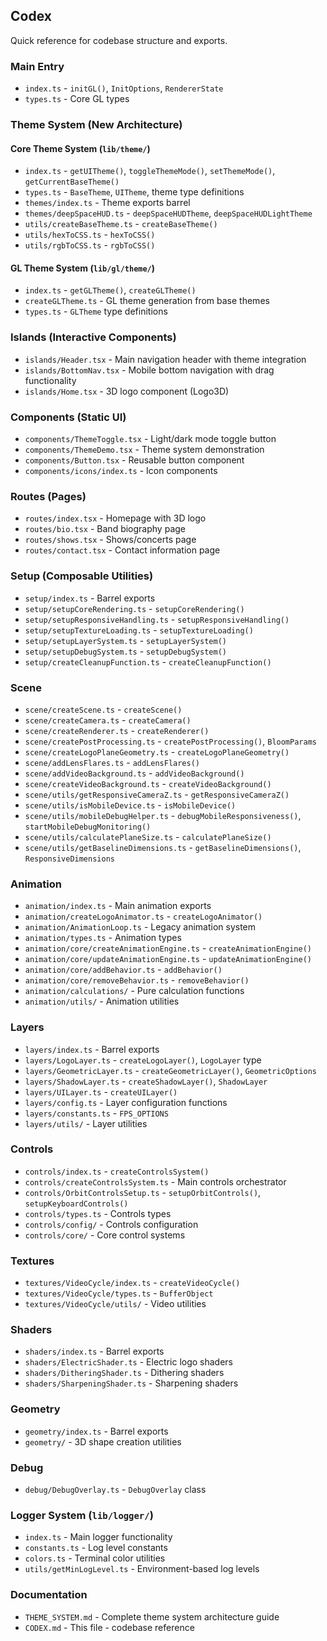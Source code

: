 ## Codex

Quick reference for codebase structure and exports.

### Main Entry
- `index.ts` - `initGL()`, `InitOptions`, `RendererState`
- `types.ts` - Core GL types

### Theme System (New Architecture)

#### Core Theme System (`lib/theme/`)
- `index.ts` - `getUITheme()`, `toggleThemeMode()`, `setThemeMode()`, `getCurrentBaseTheme()`
- `types.ts` - `BaseTheme`, `UITheme`, theme type definitions
- `themes/index.ts` - Theme exports barrel
- `themes/deepSpaceHUD.ts` - `deepSpaceHUDTheme`, `deepSpaceHUDLightTheme`
- `utils/createBaseTheme.ts` - `createBaseTheme()`
- `utils/hexToCSS.ts` - `hexToCSS()`
- `utils/rgbToCSS.ts` - `rgbToCSS()`

#### GL Theme System (`lib/gl/theme/`)
- `index.ts` - `getGLTheme()`, `createGLTheme()`
- `createGLTheme.ts` - GL theme generation from base themes
- `types.ts` - `GLTheme` type definitions

### Islands (Interactive Components)
- `islands/Header.tsx` - Main navigation header with theme integration
- `islands/BottomNav.tsx` - Mobile bottom navigation with drag functionality
- `islands/Home.tsx` - 3D logo component (Logo3D)

### Components (Static UI)
- `components/ThemeToggle.tsx` - Light/dark mode toggle button
- `components/ThemeDemo.tsx` - Theme system demonstration
- `components/Button.tsx` - Reusable button component
- `components/icons/index.ts` - Icon components

### Routes (Pages)
- `routes/index.tsx` - Homepage with 3D logo
- `routes/bio.tsx` - Band biography page
- `routes/shows.tsx` - Shows/concerts page
- `routes/contact.tsx` - Contact information page

### Setup (Composable Utilities)
- `setup/index.ts` - Barrel exports
- `setup/setupCoreRendering.ts` - `setupCoreRendering()`
- `setup/setupResponsiveHandling.ts` - `setupResponsiveHandling()`
- `setup/setupTextureLoading.ts` - `setupTextureLoading()`
- `setup/setupLayerSystem.ts` - `setupLayerSystem()`
- `setup/setupDebugSystem.ts` - `setupDebugSystem()`
- `setup/createCleanupFunction.ts` - `createCleanupFunction()`

### Scene
- `scene/createScene.ts` - `createScene()`
- `scene/createCamera.ts` - `createCamera()`
- `scene/createRenderer.ts` - `createRenderer()`
- `scene/createPostProcessing.ts` - `createPostProcessing()`, `BloomParams`
- `scene/createLogoPlaneGeometry.ts` - `createLogoPlaneGeometry()`
- `scene/addLensFlares.ts` - `addLensFlares()`
- `scene/addVideoBackground.ts` - `addVideoBackground()`
- `scene/createVideoBackground.ts` - `createVideoBackground()`
- `scene/utils/getResponsiveCameraZ.ts` - `getResponsiveCameraZ()`
- `scene/utils/isMobileDevice.ts` - `isMobileDevice()`
- `scene/utils/mobileDebugHelper.ts` - `debugMobileResponsiveness()`, `startMobileDebugMonitoring()`
- `scene/utils/calculatePlaneSize.ts` - `calculatePlaneSize()`
- `scene/utils/getBaselineDimensions.ts` - `getBaselineDimensions()`, `ResponsiveDimensions`

### Animation
- `animation/index.ts` - Main animation exports
- `animation/createLogoAnimator.ts` - `createLogoAnimator()`
- `animation/AnimationLoop.ts` - Legacy animation system
- `animation/types.ts` - Animation types
- `animation/core/createAnimationEngine.ts` - `createAnimationEngine()`
- `animation/core/updateAnimationEngine.ts` - `updateAnimationEngine()`
- `animation/core/addBehavior.ts` - `addBehavior()`
- `animation/core/removeBehavior.ts` - `removeBehavior()`
- `animation/calculations/` - Pure calculation functions
- `animation/utils/` - Animation utilities

### Layers
- `layers/index.ts` - Barrel exports
- `layers/LogoLayer.ts` - `createLogoLayer()`, `LogoLayer` type
- `layers/GeometricLayer.ts` - `createGeometricLayer()`, `GeometricOptions`
- `layers/ShadowLayer.ts` - `createShadowLayer()`, `ShadowLayer`
- `layers/UILayer.ts` - `createUILayer()`
- `layers/config.ts` - Layer configuration functions
- `layers/constants.ts` - `FPS_OPTIONS`
- `layers/utils/` - Layer utilities

### Controls
- `controls/index.ts` - `createControlsSystem()`
- `controls/createControlsSystem.ts` - Main controls orchestrator
- `controls/OrbitControlsSetup.ts` - `setupOrbitControls()`, `setupKeyboardControls()`
- `controls/types.ts` - Controls types
- `controls/config/` - Controls configuration
- `controls/core/` - Core control systems

### Textures
- `textures/VideoCycle/index.ts` - `createVideoCycle()`
- `textures/VideoCycle/types.ts` - `BufferObject`
- `textures/VideoCycle/utils/` - Video utilities

### Shaders
- `shaders/index.ts` - Barrel exports
- `shaders/ElectricShader.ts` - Electric logo shaders
- `shaders/DitheringShader.ts` - Dithering shaders
- `shaders/SharpeningShader.ts` - Sharpening shaders

### Geometry
- `geometry/index.ts` - Barrel exports
- `geometry/` - 3D shape creation utilities

### Debug
- `debug/DebugOverlay.ts` - `DebugOverlay` class

### Logger System (`lib/logger/`)
- `index.ts` - Main logger functionality
- `constants.ts` - Log level constants
- `colors.ts` - Terminal color utilities
- `utils/getMinLogLevel.ts` - Environment-based log levels

### Documentation
- `THEME_SYSTEM.md` - Complete theme system architecture guide
- `CODEX.md` - This file - codebase reference